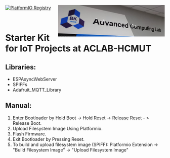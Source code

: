 ﻿
<a href="https://github.com/ACLAB-HCMUT"><img src="https://raw.githubusercontent.com/ACLAB-HCMUT/Common/main/Assets/ACLAB_IMG_1.png" alt="ACLAB logo" title="ACLAB" align="right" height="100" /></a>

[![PlatformIO Registry](https://badges.registry.platformio.org/packages/luos/library/luos_engine.svg)](https://registry.platformio.org/libraries/luos/luos_engine)

<br>

# Starter Kit for IoT Projects at ACLAB-HCMUT

## Libraries:
- ESPAsyncWebServer
- SPIFFs
- Adafruit_MQTT_Library

## Manual:
1. Enter Bootloader by Hold Boot -> Hold Reset -> Release Reset - > Release Boot.
2. Upload Filesystem Image Using Platformio.
3. Flash Firmware.
4. Exit Bootloader by Pressing Reset.
5. To build and upload filesystem image (SPIFF): Platformio Extension -> "Build Filesystem Image" -> "Upload Filesystem Image"
